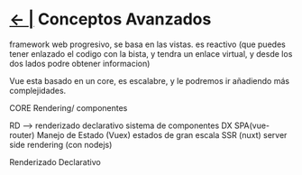 # [← |](https://github.com/VGamezz19/platzi-course-notes/tree/master/Vue) Conceptos Avanzados


framework web progresivo, se basa en las vistas. es reactivo (que puedes tener enlazado el codigo con la bista, y tendra un enlace virtual, y desde los dos lados podre obtener informacion)

Vue esta basado en un core, es escalabre, y le podremos ir añadiendo más complejidades.

CORE
Rendering/ componentes

RD --> renderizado declarativo
sistema de componentes
DX 
SPA(vue-router) 
Manejo de Estado (Vuex) estados de gran escala
SSR (nuxt) server side rendering (con nodejs)


Renderizado Declarativo
